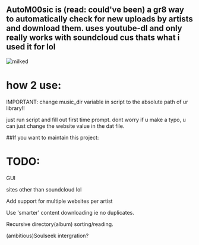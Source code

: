 ## AutoM00sic is (read: could've been) a gr8 way to automatically check for new uploads by artists and download them. uses youtube-dl and only really works with soundcloud cus thats what i used it for lol

![milked](https://cdn.discordapp.com/attachments/310843140976148482/900958098531946506/milked.png)

# how 2 use:

IMPORTANT: change music_dir variable in script to the absolute path of ur library!!

just run script and fill out first time prompt. dont worry if u make a typo, u can just change the website value in the dat file.  

##If you want to maintain this project: 
# TODO:

GUI 

sites other than soundcloud lol

Add support for multiple websites per artist

Use 'smarter' content downloading ie no duplicates.

Recursive directory(album)  sorting/reading.  

(ambitious)Soulseek intergration?

